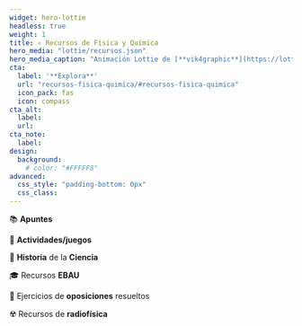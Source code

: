 ```yaml
---
widget: hero-lottie
headless: true
weight: 1
title: ⚛️ Recursos de Física y Química
hero_media: "lottie/recursos.json"
hero_media_caption: "Animación Lottie de [**vik4graphic**](https://lottiefiles.com/6594-atom)"
cta:
  label: '**Explora**'
  url: "recursos-fisica-quimica/#recursos-fisica-quimica"
  icon_pack: fas
  icon: compass
cta_alt:
  label:
  url:
cta_note:
  label:
design:
  background:
    # color: "#FFFFF8"
advanced:
  css_style: "padding-bottom: 0px"
  css_class: 
---
```


📚 **Apuntes**

🧩 **Actividades/juegos**

📜 **Historia** de la **Ciencia**

🎓 Recursos **EBAU**

📝 Ejercicios de **oposiciones** resueltos

☢️ Recursos de **radiofísica**